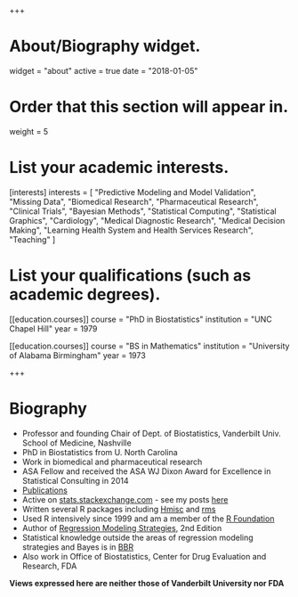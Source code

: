 +++
# About/Biography widget.
widget = "about"
active = true
date = "2018-01-05"

# Order that this section will appear in.
weight = 5

# List your academic interests.
[interests]
  interests = [
    "Predictive Modeling and Model Validation",
		"Missing Data",
		"Biomedical Research",
		"Pharmaceutical Research",
    "Clinical Trials",
    "Bayesian Methods",
		"Statistical Computing",
		"Statistical Graphics",
		"Cardiology",
		"Medical Diagnostic Research",
		"Medical Decision Making",
		"Learning Health System and Health Services Research",
		"Teaching"
  ]

# List your qualifications (such as academic degrees).
[[education.courses]]
  course = "PhD in Biostatistics"
  institution = "UNC Chapel Hill"
  year = 1979

[[education.courses]]
  course = "BS in Mathematics"
  institution = "University of Alabama Birmingham"
  year = 1973
 
+++

# Biography

* Professor and founding Chair of Dept. of Biostatistics, Vanderbilt Univ. School of Medicine, Nashville
* PhD in Biostatistics from U. North Carolina
* Work in biomedical and pharmaceutical research
* ASA Fellow and received the ASA WJ Dixon Award for Excellence in Statistical Consulting in 2014
* [Publications](http://www.citeulike.org/user/harrelfe/author/Harrell)
* Active on [stats.stackexchange.com](http://stats.stackexchange.com) - see my posts [here](http://stats.stackexchange.com/users/4253)
* Written several R packages including [Hmisc](http://biostat.mc.vanderbilt.edu/Hmisc) and [rms](http://biostat.mc.vanderbilt.edu/Rrms)
* Used R intensively since 1999 and am a member of the [R Foundation](https://www.r-project.org/foundation)
* Author of [Regression Modeling Strategies](http://biostat.mc.vanderbilt.edu/rms), 2nd Edition</a>
* Statistical knowledge outside the areas of regression modeling strategies and Bayes is in [BBR](#links)
* Also work in Office of Biostatistics, Center for Drug Evaluation and Research, FDA

**Views expressed here are neither those of Vanderbilt University nor FDA**
